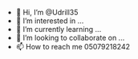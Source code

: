 - 👋 Hi, I’m @Udrill35
- 👀 I’m interested in ...
- 🌱 I’m currently learning ...
- 💞️ I’m looking to collaborate on ...
- 📫 How to reach me 05079218242

<!---
Udrill35/Udrill35 is a ✨ special ✨ repository because its `README.md` (this file) appears on your GitHub profile.
You can click the Preview link to take a look at your changes.
--->
